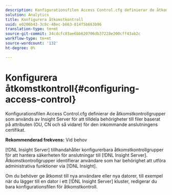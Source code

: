 ```yaml
---
description: Konfigurationsfilen Access Control.cfg definierar de åtkomstkontrollgrupper som används av Insight Server för att tilldela behörigheter till filer baserat på attributen (OU, CN och så vidare) för den inkommande anslutningens certifikat.
solution: Analytics
title: Konfigurera åtkomstkontroll
uuid: e0206b43-3c8c-48ec-b663-814f5b663b96
translation-type: tm+mt
source-git-commit: 34cdcfc83ae6bb620706db37228e200cff43ab2c
workflow-type: tm+mt
source-wordcount: '132'
ht-degree: 0%

---
```



# Konfigurera åtkomstkontroll{#configuring-access-control}

Konfigurationsfilen Access Control.cfg definierar de åtkomstkontrollgrupper som används av Insight Server för att tilldela behörigheter till filer baserat på attributen (OU, CN och så vidare) för den inkommande anslutningens certifikat.

**Rekommenderad frekvens:** Vid behov

[!DNL Insight Server] tillhandahåller konfigurerbara åtkomstkontrollgrupper för att hantera säkerheten för anslutningar till [!DNL Insight Server]. Åtkomstkontrollgrupper identifierar användare som har behörighet att utföra administrativa funktioner via [!DNL Insight].

Om du behöver ge åtkomst till nya användare eller nya datorer, till exempel när du lägger till en dator i ett [!DNL Insight Server] kluster, redigerar du bara konfigurationsfilen för åtkomstkontroll.
